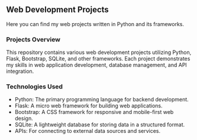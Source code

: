## Web Development Projects
Here you can find my web projects written in Python and its frameworks.

### Projects Overview
This repository contains various web development projects utilizing Python, Flask, Bootstrap, SQLite, and other frameworks. Each project demonstrates my skills in web application development, database management, and API integration.

### Technologies Used
- Python: The primary programming language for backend development.
- Flask: A micro web framework for building web applications.
- Bootstrap: A CSS framework for responsive and mobile-first web design.
- SQLite: A lightweight database for storing data in a structured format.
- APIs: For connecting to external data sources and services.
